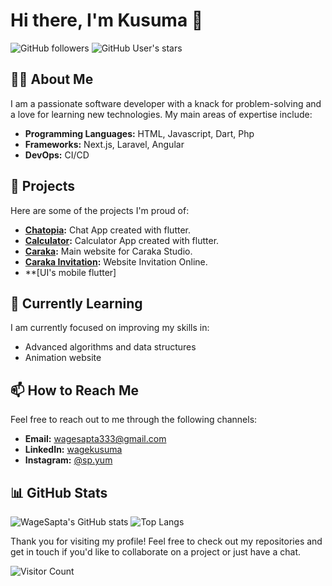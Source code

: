 # Hi there, I'm Kusuma 👋

![GitHub followers](https://img.shields.io/github/followers/WageSapta?label=Follow&style=social)
![GitHub User's stars](https://img.shields.io/github/stars/WageSapta?affiliations=OWNER%2CCOLLABORATOR&style=social)

## 👨‍💻 About Me

I am a passionate software developer with a knack for problem-solving and a love for learning new technologies. My main areas of expertise include:
- **Programming Languages:** HTML, Javascript, Dart, Php
- **Frameworks:** Next.js, Laravel, Angular
- **DevOps:** CI/CD

## 🚀 Projects

Here are some of the projects I'm proud of:
- **[Chatopia](https://github.com/WageSapta/Chatopia-Chat):** Chat App created with flutter.
- **[Calculator](https://github.com/WageSapta/Calculator-App):** Calculator App created with flutter.
- **[Caraka](https://caraka.io):** Main website for Caraka Studio.
- **[Caraka Invitation](https://caraka-invitation.com):** Website Invitation Online.
- **[UI's mobile flutter]

## 🌱 Currently Learning

I am currently focused on improving my skills in:
- Advanced algorithms and data structures
- Animation website

## 📫 How to Reach Me

Feel free to reach out to me through the following channels:
- **Email:** wagesapta333@gmail.com
- **LinkedIn:** [wagekusuma](https://www.linkedin.com/in/wagekusuma)
- **Instagram:** [@sp.yum](https://instagram.com/sp.yum)

## 📊 GitHub Stats

![WageSapta's GitHub stats](https://github-readme-stats.vercel.app/api?username=WageSapta&show_icons=true&theme=radical)
![Top Langs](https://github-readme-stats.vercel.app/api/top-langs/?username=WageSapta&layout=compact&theme=radical)

Thank you for visiting my profile! Feel free to check out my repositories and get in touch if you'd like to collaborate on a project or just have a chat.

![Visitor Count](https://profile-counter.glitch.me/WageSapta/count.svg)
